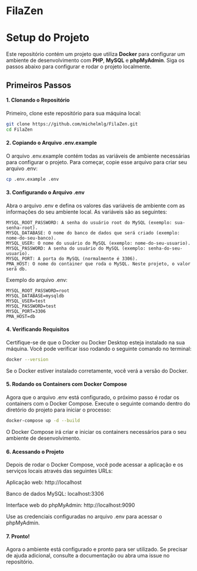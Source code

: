# FilaZen


# Setup do Projeto

Este repositório contém um projeto que utiliza **Docker** para configurar um ambiente de desenvolvimento com **PHP**, **MySQL** e **phpMyAdmin**. Siga os passos abaixo para configurar e rodar o projeto localmente.

## Primeiros Passos

#### 1. Clonando o Repositório

Primeiro, clone este repositório para sua máquina local:

```bash
git clone https://github.com/michelmlg/FilaZen.git
cd FilaZen
```

#### 2. Copiando o Arquivo .env.example
O arquivo .env.example contém todas as variáveis de ambiente necessárias para configurar o projeto. Para começar, copie esse arquivo para criar seu arquivo .env:

```bash
cp .env.example .env
```

#### 3. Configurando o Arquivo .env
Abra o arquivo .env e defina os valores das variáveis de ambiente com as informações do seu ambiente local. As variáveis são as seguintes:

```
MYSQL_ROOT_PASSWORD: A senha do usuário root do MySQL (exemplo: sua-senha-root).
MYSQL_DATABASE: O nome do banco de dados que será criado (exemplo: nome-do-seu-banco).
MYSQL_USER: O nome do usuário do MySQL (exemplo: nome-do-seu-usuario).
MYSQL_PASSWORD: A senha do usuário do MySQL (exemplo: senha-do-seu-usuario).
MYSQL_PORT: A porta do MySQL (normalmente é 3306).
PMA_HOST: O nome do container que roda o MySQL. Neste projeto, o valor será db.
```

Exemplo do arquivo .env:
```
MYSQL_ROOT_PASSWORD=root
MYSQL_DATABASE=mysqldb
MYSQL_USER=test
MYSQL_PASSWORD=test
MYSQL_PORT=3306
PMA_HOST=db
```

#### 4. Verificando Requisitos
Certifique-se de que o Docker ou Docker Desktop esteja instalado na sua máquina. Você pode verificar isso rodando o seguinte comando no terminal:

```bash
docker --version
```
Se o Docker estiver instalado corretamente, você verá a versão do Docker.

#### 5. Rodando os Containers com Docker Compose
Agora que o arquivo .env está configurado, o próximo passo é rodar os containers com o Docker Compose. Execute o seguinte comando dentro do diretório do projeto para iniciar o processo:

```bash
docker-compose up -d --build
```

O Docker Compose irá criar e iniciar os containers necessários para o seu ambiente de desenvolvimento.

#### 6. Acessando o Projeto
Depois de rodar o Docker Compose, você pode acessar a aplicação e os serviços locais através das seguintes URLs:

Aplicação web: http://localhost

Banco de dados MySQL: localhost:3306

Interface web do phpMyAdmin: http://localhost:9090

Use as credenciais configuradas no arquivo .env para acessar o phpMyAdmin.

#### 7. Pronto!
Agora o ambiente está configurado e pronto para ser utilizado. Se precisar de ajuda adicional, consulte a documentação ou abra uma issue no repositório.